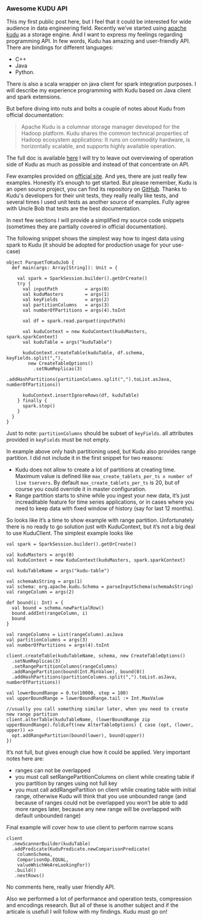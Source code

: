 ### Awesome KUDU API
This my first public post here, but I feel that it could be interested for wide audience in data engineering field.
Recently we’ve started using [apache kudu](https://kudu.apache.org) as a storage engine. And I want to express my feelings regarding programming API.
In few words, Kudu has amazing and user-friendly API. There are bindings for different languages:
- C++
- Java
- Python.

There is also a scala wrapper on java client for spark integration purposes.
I will describe my experience programming with Kudu based on Java client and spark extensions.
 
But before diving into nuts and bolts a couple of notes about Kudu from official documentation:
> Apache Kudu is a columnar storage manager developed for the Hadoop platform. Kudu shares the common technical properties of Hadoop ecosystem applications: It runs on commodity hardware, is horizontally scalable, and supports highly available operation.

The full doc is available [here](https://www.cloudera.com/documentation/kudu/latest/PDF/cloudera-kudu.pdf)
I will try to leave out overviewing of operation side of Kudu as much as possible and instead of that concentrate on API.

Few examples provided on [official site](https://kudu.apache.org/docs/developing.html#_working_examples).
And yes, there are just really few examples. Honestly it’s enough to get started. But please remember, Kudu is an open source project, you can find its repository on [GitHub](https://github.com/apache/kudu). Thanks to Kudu's developers for their unit tests, they really really like tests, and several times I used unit tests as another source of examples. Fully agree with Uncle Bob that tests are the best documentation.

In next few sections I will provide a simplified my source code snippets (sometimes they are partially covered in official documentation).

The following snippet shows the simplest way how to ingest data using spark to Kudu (it should be adopted for production usage for your use-case)
```
object ParquetToKuduJob {
  def main(args: Array[String]): Unit = {

    val spark = SparkSession.builder().getOrCreate()
    try {
      val inputPath          = args(0)
      val kuduMasters        = args(1)
      val keyFields          = args(2)
      val partitionColumns   = args(3)
      val numberOfPartitions = args(4).toInt

      val df = spark.read.parquet(inputPath)

      val kuduContext = new KuduContext(kuduMasters, spark.sparkContext)
      val kuduTable = args("kuduTable")

      kuduContext.createTable(kuduTable, df.schema, keyFields.split(","),
        new CreateTableOptions()
          .setNumReplicas(3)
          .addHashPartitions(partitionColumns.split(",").toList.asJava, numberOfPartitions))

      kuduContext.insertIgnoreRows(df, kuduTable)
    } finally {
      spark.stop()
    }
  }
}
```
Just to note:
`partitionColumns` should be subset of `keyFields`.
all attributes provided in `keyFields` must be not empty.

In example above only hash partitioning used, but Kudu also provides range partition. I did not include it in the first snippet for two reasons:
* Kudu does not allow to create a lot of partitions at creating time. Maximum value is defined like `max_create_tablets_per_ts x number of live tservers`. By default `max_create_tablets_per_ts` is 20, but of course you could override it in master configuration.
* Range partition starts to shine while you ingest your new data, it’s just increaditable feature for time series applications, or in cases where you need to keep data with fixed window of history (say for last 12 months).

So looks like it’s a time to show example with range partition. Unfortunately there is no ready to go solution just with KuduContext, but it’s not a big deal to use KuduClient. The simplest example looks like
```
val spark = SparkSession.builder().getOrCreate()

val kuduMasters = args(0)
val kuduContext = new KuduContext(kuduMasters, spark.sparkContext)

val kuduTableName = args("kudu-table")

val schemaAsString = args(1)
val schema: org.apache.kudu.Schema = parseInputSchema(schemaAsString)
val rangeColumn = args(2)

def bound(i: Int) = {
  val bound = schema.newPartialRow()
  bound.addInt(rangeColumn, i)
  bound
}

val rangeColumns = List(rangeColumn).asJava
val partitionColumns = args(3)
val numberOfPartitions = args(4).toInt

client.createTable(kuduTableName, schema, new CreateTableOptions()
  .setNumReplicas(3)
  .setRangePartitionColumns(rangeColumns)
  .addRangePartition(bound(Int.MinValue), bound(0))
  .addHashPartitions(partitionColumns.split(",").toList.asJava, numberOfPartitions))

val lowerBoundRange = 0.to(10000, step = 100)
val upperBoundRange = lowerBoundRange.tail :+ Int.MaxValue

//usually you call something similar later, when you need to create new range partition
client.alterTable(kuduTableName, (lowerBoundRange zip upperBoundRange).foldLeft(new AlterTableOptions) { case (opt, (lower, upper)) =>
  opt.addRangePartition(bound(lower), bound(upper))
})
```
It’s not full, but gives enough clue how it could be applied.
Very important notes here are:
- ranges can not be overlapped
- you must call setRangePartitionColumns on client while creating table if you partition by ranges using not full key
- you must call addRangePartition on client while creating table with initial range, otherwise Kudu will think that you use unbounded range (and because of ranges could not be overlapped you won’t be able to add more ranges later, because any new range will be overlapped with default unbounded range)

Final example will cover how to use client to perform narrow scans
```
client
  .newScannerBuilder(kuduTable)
  .addPredicate(KuduPredicate.newComparisonPredicate(
    columnSchema,
    ComparisonOp.EQUAL,
    valueWhichWeAreLookingFor))
   .build()
   .nextRows()
```
No comments here, really user friendly API.

Also we performed a lot of performance and operation tests, compression and encodings research.
But all of these is another subject and if the articale is usefull I will follow with my findings.
Kudu must go on!
